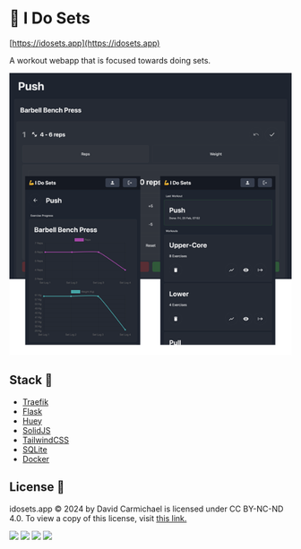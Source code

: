 # 💪 I Do Sets

[https://idosets.app](https://idosets.app)

A workout webapp that is focused towards doing sets.

![screenshot-readme.png](_assets%2Fscreenshot-readme.png)

## Stack 🥞

- [Traefik](https://traefik.io/traefik/)
- [Flask](https://flask.palletsprojects.com/)
- [Huey](https://huey.readthedocs.io/en/stable/)
- [SolidJS](https://www.solidjs.com/)
- [TailwindCSS](https://tailwindcss.com/)
- [SQLite](https://www.sqlite.org/index.html)
- [Docker](https://www.docker.com/)

## License 📜

idosets.app © 2024 by David Carmichael is licensed under CC BY-NC-ND 4.0.
To view a copy of this license, visit [this link.](https://creativecommons.org/licenses/by-nc-nd/4.0/)

![](https://mirrors.creativecommons.org/presskit/icons/cc.svg?ref=chooser-v1)
![](https://mirrors.creativecommons.org/presskit/icons/by.svg?ref=chooser-v1)
![](https://mirrors.creativecommons.org/presskit/icons/nc.svg?ref=chooser-v1)
![](https://mirrors.creativecommons.org/presskit/icons/nd.svg?ref=chooser-v1)
